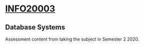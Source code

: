 # [INFO20003](https://handbook.unimelb.edu.au/2020/subjects/info20003)
## Database Systems
Assessment content from taking the subject in Semester 2 2020.
